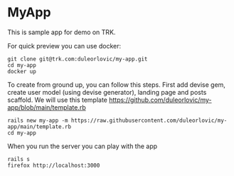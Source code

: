 # MyApp

This is sample app for demo on TRK.

For quick preview you can use docker:

```
git clone git@trk.com:duleorlovic/my-app.git
cd my-app
docker up
```

To create from ground up, you can follow this steps.
First add devise gem, create user model (using devise generator), landing page
and posts scaffold. We will use this template
https://github.com/duleorlovic/my-app/blob/main/template.rb

```
rails new my-app -m https://raw.githubusercontent.com/duleorlovic/my-app/main/template.rb
cd my-app
```

When you run the server you can play with the app
```
rails s
firefox http://localhost:3000
```
